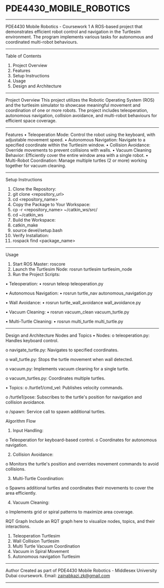 # PDE4430_MOBILE_ROBOTICS
________________________________________
PDE4430 Mobile Robotics - Coursework 1
A ROS-based project that demonstrates efficient robot control and navigation in the Turtlesim environment. The program implements various tasks for autonomous and coordinated multi-robot behaviours.
________________________________________
Table of Contents
1.	Project Overview
2.	Features
3.	Setup Instructions
4.	Usage
5.	Design and Architecture
________________________________________
Project Overview
This project utilizes the Robotic Operating System (ROS) and the turtlesim simulator to showcase meaningful movement and coordination of one or more robots. The project includes teleoperation, autonomous navigation, collision avoidance, and multi-robot behaviours for efficient space coverage.
________________________________________
Features
•	Teleoperation Mode: Control the robot using the keyboard, with adjustable movement speed.
•	Autonomous Navigation: Navigate to a specified coordinate within the Turtlesim window.
•	Collision Avoidance: Override movements to prevent collisions with walls.
•	Vacuum Cleaning Behavior: Efficiently cover the entire window area with a single robot.
•	Multi-Robot Coordination: Manage multiple turtles (2 or more) working together for vacuum cleaning.
________________________________________
Setup Instructions
1.	Clone the Repository:
2.	git clone <repository_url>
3.	cd <repository_name>
4.	Copy the Package to Your Workspace:
5.	cp -r <repository_name> ~/catkin_ws/src/
6.	cd ~/catkin_ws
7.	Build the Workspace:
8.	catkin_make
9.	source devel/setup.bash
10.	Verify Installation:
11.	rospack find <package_name>
________________________________________
Usage
1. Start ROS Master:
roscore
2. Launch the Turtlesim Node:
rosrun turtlesim turtlesim_node
3. Run the Project Scripts:

•	Teleoperation: 
•	rosrun teleop teleoperation.py

•	Autonomous Navigation: 
•	rosrun turtle_nav autonomous_navigation.py

•	Wall Avoidance: 
•	rosrun turtle_wall_avoidance wall_avoidance.py

•	Vacuum Cleaning: 
•	rosrun vacuum_clean vacuum_turtle.py

•	Multi-Turtle Cleaning: 
•	rosrun multi_turtle multi_turtle.py
________________________________________
Design and Architecture
Nodes and Topics
•	Nodes: 
o	teleoperation.py: Handles keyboard control.

o	navigate_turtle.py: Navigates to specified coordinates.

o	wall_turtle.py: Stops the turtle movement when wall detected.

o	vacuum.py: Implements vacuum cleaning for a single turtle.

o	vacuum_turtles.py: Coordinates multiple turtles.

•	Topics: 
o	/turtle1/cmd_vel: Publishes velocity commands.

o	/turtle1/pose: Subscribes to the turtle's position for navigation and collision avoidance.

o	/spawn: Service call to spawn additional turtles.

Algorithm Flow
1.	Input Handling: 

o	Teleoperation for keyboard-based control.
o	Coordinates for autonomous navigation.

2.	Collision Avoidance: 

o	Monitors the turtle's position and overrides movement commands to avoid collisions.

3.	Multi-Turtle Coordination: 

o	Spawns additional turtles and coordinates their movements to cover the area efficiently.

4.	Vacuum Cleaning: 

o	Implements grid or spiral patterns to maximize area coverage.

RQT Graph
Include an RQT graph here to visualize nodes, topics, and their interactions.

1. Teleoperation Turtlesim
2. Wall Collision Turtlesim
3. Multi Turtle Vacuum Coordination 
4. Vacuum in Spiral Movement
5. Autonomous navigation Turtlesim 
________________________________________
Author
Created as part of PDE4430 Mobile Robotics - Middlesex University Dubai coursework.
Email: zainabkazi.zk@gmail.com

________________________________________

